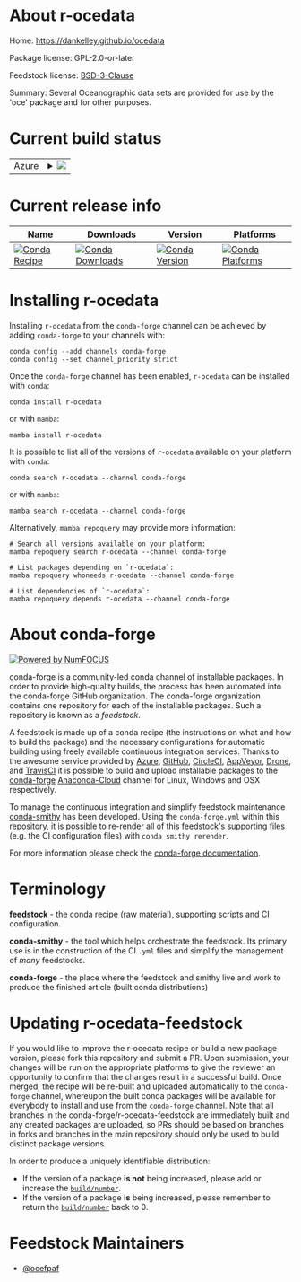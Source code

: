 About r-ocedata
===============

Home: https://dankelley.github.io/ocedata

Package license: GPL-2.0-or-later

Feedstock license: [BSD-3-Clause](https://github.com/conda-forge/r-ocedata-feedstock/blob/main/LICENSE.txt)

Summary: Several Oceanographic data sets are provided for use by the 'oce' package and for other purposes.

Current build status
====================


<table>
    
  <tr>
    <td>Azure</td>
    <td>
      <details>
        <summary>
          <a href="https://dev.azure.com/conda-forge/feedstock-builds/_build/latest?definitionId=13532&branchName=main">
            <img src="https://dev.azure.com/conda-forge/feedstock-builds/_apis/build/status/r-ocedata-feedstock?branchName=main">
          </a>
        </summary>
        <table>
          <thead><tr><th>Variant</th><th>Status</th></tr></thead>
          <tbody><tr>
              <td>linux_64_r_base4.1</td>
              <td>
                <a href="https://dev.azure.com/conda-forge/feedstock-builds/_build/latest?definitionId=13532&branchName=main">
                  <img src="https://dev.azure.com/conda-forge/feedstock-builds/_apis/build/status/r-ocedata-feedstock?branchName=main&jobName=linux&configuration=linux_64_r_base4.1" alt="variant">
                </a>
              </td>
            </tr><tr>
              <td>linux_64_r_base4.2</td>
              <td>
                <a href="https://dev.azure.com/conda-forge/feedstock-builds/_build/latest?definitionId=13532&branchName=main">
                  <img src="https://dev.azure.com/conda-forge/feedstock-builds/_apis/build/status/r-ocedata-feedstock?branchName=main&jobName=linux&configuration=linux_64_r_base4.2" alt="variant">
                </a>
              </td>
            </tr><tr>
              <td>osx_64_r_base4.1</td>
              <td>
                <a href="https://dev.azure.com/conda-forge/feedstock-builds/_build/latest?definitionId=13532&branchName=main">
                  <img src="https://dev.azure.com/conda-forge/feedstock-builds/_apis/build/status/r-ocedata-feedstock?branchName=main&jobName=osx&configuration=osx_64_r_base4.1" alt="variant">
                </a>
              </td>
            </tr><tr>
              <td>osx_64_r_base4.2</td>
              <td>
                <a href="https://dev.azure.com/conda-forge/feedstock-builds/_build/latest?definitionId=13532&branchName=main">
                  <img src="https://dev.azure.com/conda-forge/feedstock-builds/_apis/build/status/r-ocedata-feedstock?branchName=main&jobName=osx&configuration=osx_64_r_base4.2" alt="variant">
                </a>
              </td>
            </tr><tr>
              <td>win_64</td>
              <td>
                <a href="https://dev.azure.com/conda-forge/feedstock-builds/_build/latest?definitionId=13532&branchName=main">
                  <img src="https://dev.azure.com/conda-forge/feedstock-builds/_apis/build/status/r-ocedata-feedstock?branchName=main&jobName=win&configuration=win_64_" alt="variant">
                </a>
              </td>
            </tr>
          </tbody>
        </table>
      </details>
    </td>
  </tr>
</table>

Current release info
====================

| Name | Downloads | Version | Platforms |
| --- | --- | --- | --- |
| [![Conda Recipe](https://img.shields.io/badge/recipe-r--ocedata-green.svg)](https://anaconda.org/conda-forge/r-ocedata) | [![Conda Downloads](https://img.shields.io/conda/dn/conda-forge/r-ocedata.svg)](https://anaconda.org/conda-forge/r-ocedata) | [![Conda Version](https://img.shields.io/conda/vn/conda-forge/r-ocedata.svg)](https://anaconda.org/conda-forge/r-ocedata) | [![Conda Platforms](https://img.shields.io/conda/pn/conda-forge/r-ocedata.svg)](https://anaconda.org/conda-forge/r-ocedata) |

Installing r-ocedata
====================

Installing `r-ocedata` from the `conda-forge` channel can be achieved by adding `conda-forge` to your channels with:

```
conda config --add channels conda-forge
conda config --set channel_priority strict
```

Once the `conda-forge` channel has been enabled, `r-ocedata` can be installed with `conda`:

```
conda install r-ocedata
```

or with `mamba`:

```
mamba install r-ocedata
```

It is possible to list all of the versions of `r-ocedata` available on your platform with `conda`:

```
conda search r-ocedata --channel conda-forge
```

or with `mamba`:

```
mamba search r-ocedata --channel conda-forge
```

Alternatively, `mamba repoquery` may provide more information:

```
# Search all versions available on your platform:
mamba repoquery search r-ocedata --channel conda-forge

# List packages depending on `r-ocedata`:
mamba repoquery whoneeds r-ocedata --channel conda-forge

# List dependencies of `r-ocedata`:
mamba repoquery depends r-ocedata --channel conda-forge
```


About conda-forge
=================

[![Powered by
NumFOCUS](https://img.shields.io/badge/powered%20by-NumFOCUS-orange.svg?style=flat&colorA=E1523D&colorB=007D8A)](https://numfocus.org)

conda-forge is a community-led conda channel of installable packages.
In order to provide high-quality builds, the process has been automated into the
conda-forge GitHub organization. The conda-forge organization contains one repository
for each of the installable packages. Such a repository is known as a *feedstock*.

A feedstock is made up of a conda recipe (the instructions on what and how to build
the package) and the necessary configurations for automatic building using freely
available continuous integration services. Thanks to the awesome service provided by
[Azure](https://azure.microsoft.com/en-us/services/devops/), [GitHub](https://github.com/),
[CircleCI](https://circleci.com/), [AppVeyor](https://www.appveyor.com/),
[Drone](https://cloud.drone.io/welcome), and [TravisCI](https://travis-ci.com/)
it is possible to build and upload installable packages to the
[conda-forge](https://anaconda.org/conda-forge) [Anaconda-Cloud](https://anaconda.org/)
channel for Linux, Windows and OSX respectively.

To manage the continuous integration and simplify feedstock maintenance
[conda-smithy](https://github.com/conda-forge/conda-smithy) has been developed.
Using the ``conda-forge.yml`` within this repository, it is possible to re-render all of
this feedstock's supporting files (e.g. the CI configuration files) with ``conda smithy rerender``.

For more information please check the [conda-forge documentation](https://conda-forge.org/docs/).

Terminology
===========

**feedstock** - the conda recipe (raw material), supporting scripts and CI configuration.

**conda-smithy** - the tool which helps orchestrate the feedstock.
                   Its primary use is in the construction of the CI ``.yml`` files
                   and simplify the management of *many* feedstocks.

**conda-forge** - the place where the feedstock and smithy live and work to
                  produce the finished article (built conda distributions)


Updating r-ocedata-feedstock
============================

If you would like to improve the r-ocedata recipe or build a new
package version, please fork this repository and submit a PR. Upon submission,
your changes will be run on the appropriate platforms to give the reviewer an
opportunity to confirm that the changes result in a successful build. Once
merged, the recipe will be re-built and uploaded automatically to the
`conda-forge` channel, whereupon the built conda packages will be available for
everybody to install and use from the `conda-forge` channel.
Note that all branches in the conda-forge/r-ocedata-feedstock are
immediately built and any created packages are uploaded, so PRs should be based
on branches in forks and branches in the main repository should only be used to
build distinct package versions.

In order to produce a uniquely identifiable distribution:
 * If the version of a package **is not** being increased, please add or increase
   the [``build/number``](https://docs.conda.io/projects/conda-build/en/latest/resources/define-metadata.html#build-number-and-string).
 * If the version of a package **is** being increased, please remember to return
   the [``build/number``](https://docs.conda.io/projects/conda-build/en/latest/resources/define-metadata.html#build-number-and-string)
   back to 0.

Feedstock Maintainers
=====================

* [@ocefpaf](https://github.com/ocefpaf/)

